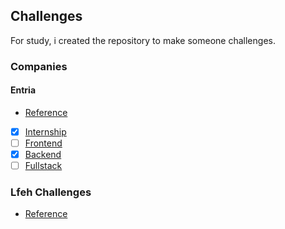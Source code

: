 ## Challenges

For study, i created the repository to make someone challenges.

### Companies

#### Entria
- [Reference](https://github.com/entria/jobs)

- [x] [Internship](https://github.com/entria/jobs/blob/master/internship/challenge.md)
- [ ] [Frontend](https://github.com/entria/jobs/blob/master/frontend/challenge.md)
- [x] [Backend](https://github.com/entria/jobs/blob/master/backend/challenge.md)
- [ ] [Fullstack](https://github.com/entria/jobs/blob/master/fullstack/challenge.md)

### Lfeh Challenges
- [Reference](https://github.com/LFeh/frontend-challenges) 
